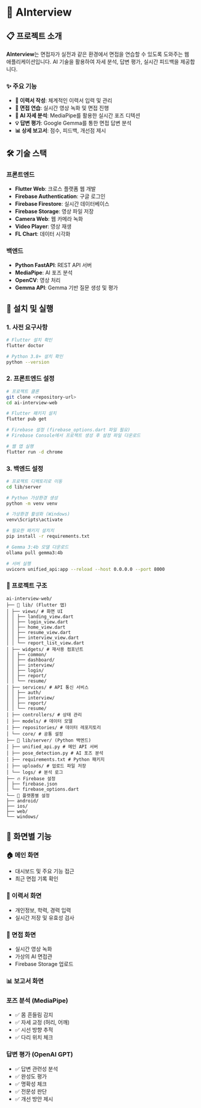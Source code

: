 # 🎯 AInterview

## 📋 프로젝트 소개

**AInterview**는 면접자가 실전과 같은 환경에서 면접을 연습할 수 있도록 도와주는 웹 애플리케이션입니다. AI 기술을 활용하여 자세 분석, 답변 평가, 실시간 피드백을 제공합니다.

### ✨ 주요 기능

- **📝 이력서 작성**: 체계적인 이력서 입력 및 관리
- **🎥 면접 연습**: 실시간 영상 녹화 및 면접 진행
- **🤖 AI 자세 분석**: MediaPipe를 활용한 실시간 포즈 디텍션
- **💡 답변 평가**: Google Gemma를 통한 면접 답변 분석
- **📊 상세 보고서**: 점수, 피드백, 개선점 제시

## 🛠️ 기술 스택

### **프론트엔드**

- **Flutter Web**: 크로스 플랫폼 웹 개발
- **Firebase Authentication**: 구글 로그인
- **Firebase Firestore**: 실시간 데이터베이스
- **Firebase Storage**: 영상 파일 저장
- **Camera Web**: 웹 카메라 녹화
- **Video Player**: 영상 재생
- **FL Chart**: 데이터 시각화

### **백엔드**

- **Python FastAPI**: REST API 서버
- **MediaPipe**: AI 포즈 분석
- **OpenCV**: 영상 처리
- **Gemma API**: Gemma 기반 질문 생성 및 평가

## 🚀 설치 및 실행

### **1. 사전 요구사항**

```bash
# Flutter 설치 확인
flutter doctor

# Python 3.8+ 설치 확인
python --version
```

### **2. 프론트엔드 설정**

```bash
# 프로젝트 클론
git clone <repository-url>
cd ai-interview-web

# Flutter 패키지 설치
flutter pub get

# Firebase 설정 (firebase_options.dart 파일 필요)
# Firebase Console에서 프로젝트 생성 후 설정 파일 다운로드

# 웹 앱 실행
flutter run -d chrome
```

### **3. 백엔드 설정**

```bash
# 프로젝트 디렉토리로 이동
cd lib/server

# Python 가상환경 생성
python -m venv venv

# 가상환경 활성화 (Windows)
venv\Scripts\activate

# 필요한 패키지 설치치
pip install -r requirements.txt

# Gemma 3:4b 모델 다운로드
ollama pull gemma3:4b

# 서버 실행
uvicorn unified_api:app --reload --host 0.0.0.0 --port 8000

```
### **📁 프로젝트 구조**

```
ai-interview-web/
├── 📱 lib/ (Flutter 앱)
│ ├── views/ # 화면 UI
│ │ ├── landing_view.dart
│ │ ├── login_view.dart
│ │ ├── home_view.dart
│ │ ├── resume_view.dart
│ │ ├── interview_view.dart
│ │ └── report_list_view.dart
│ ├── widgets/ # 재사용 컴포넌트
│ │ ├── common/
│ │ ├── dashboard/
│ │ ├── interview/
│ │ ├── login/
│ │ ├── report/
│ │ └── resume/
│ ├── services/ # API 통신 서비스
│ │ ├── auth/
│ │ ├── interview/
│ │ ├── report/
│ │ └── resume/
│ ├── controllers/ # 상태 관리
│ ├── models/ # 데이터 모델
│ ├── repositories/ # 데이터 레포지토리
│ └── core/ # 공통 설정
├── 🐍 lib/server/ (Python 백엔드)
│ ├── unified_api.py # 메인 API 서버
│ ├── pose_detection.py # AI 포즈 분석
│ ├── requirements.txt # Python 패키지
│ ├── uploads/ # 업로드 파일 저장
│ └── logs/ # 분석 로그
├── 🔥 Firebase 설정
│ ├── firebase.json
│ └── firebase_options.dart
└── 📱 플랫폼별 설정
├── android/
├── ios/
├── web/
└── windows/

```

## 🎯 화면별 기능

### **🏠 메인 화면**

- 대시보드 및 주요 기능 접근
- 최근 면접 기록 확인

### **📝 이력서 화면**

- 개인정보, 학력, 경력 입력
- 실시간 저장 및 유효성 검사

### **🎥 면접 화면**

- 실시간 영상 녹화
- 가상의 AI 면접관
- Firebase Storage 업로드

### **📊 보고서 화면**

### **포즈 분석 (MediaPipe)**

- ✅ 몸 흔들림 감지
- ✅ 자세 교정 (허리, 어깨)
- ✅ 시선 방향 추적
- ✅ 다리 위치 체크

### **답변 평가 (OpenAI GPT)**

- ✅ 답변 관련성 분석
- ✅ 완성도 평가
- ✅ 명확성 체크
- ✅ 전문성 판단
- ✅ 개선 방안 제시
```

